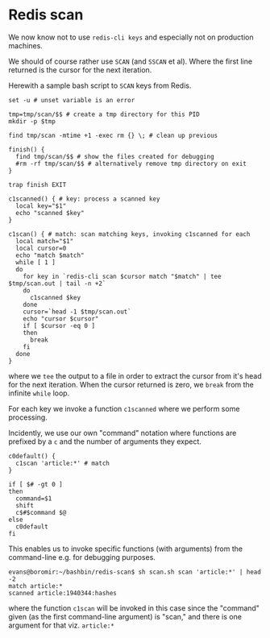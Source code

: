 
# Redis scan

We now know not to use `redis-cli keys` and especially not on production machines.

We should of course rather use `SCAN` (and `SSCAN` et al). Where the first line returned is the cursor for the next iteration.

Herewith a sample bash script to `SCAN` keys from Redis.

```shell
set -u # unset variable is an error

tmp=tmp/scan/$$ # create a tmp directory for this PID
mkdir -p $tmp

find tmp/scan -mtime +1 -exec rm {} \; # clean up previous 

finish() {
  find tmp/scan/$$ # show the files created for debugging
  #rm -rf tmp/scan/$$ # alternatively remove tmp directory on exit 
}

trap finish EXIT

c1scanned() { # key: process a scanned key
  local key="$1"
  echo "scanned $key"
}

c1scan() { # match: scan matching keys, invoking c1scanned for each
  local match="$1"
  local cursor=0
  echo "match $match"
  while [ 1 ]
  do
    for key in `redis-cli scan $cursor match "$match" | tee $tmp/scan.out | tail -n +2`
    do
      c1scanned $key
    done
    cursor=`head -1 $tmp/scan.out`
    echo "cursor $cursor"
    if [ $cursor -eq 0 ]
    then
      break
    fi
  done
}
```
where we `tee` the output to a file in order to extract the cursor from it's head for the next iteration. When the cursor returned is zero, we `break` from the infinite `while` loop.

For each key we invoke a function `c1scanned` where we perform some processing.

Incidently, we use our own "command" notation where functions are prefixed by a `c` and the number of arguments they expect.

```shell
c0default() {
  c1scan 'article:*' # match
}

if [ $# -gt 0 ]
then
  command=$1
  shift
  c$#$command $@
else
  c0default
fi
```

This enables us to invoke specific functions (with arguments) from the command-line e.g. for debugging purposes.

```
evans@boromir:~/bashbin/redis-scan$ sh scan.sh scan 'article:*' | head -2
match article:*
scanned article:1940344:hashes
```

where the function `c1scan` will be invoked in this case since the "command" given (as the first command-line argument) is "scan," and there is one argument for that viz. `article:*`
